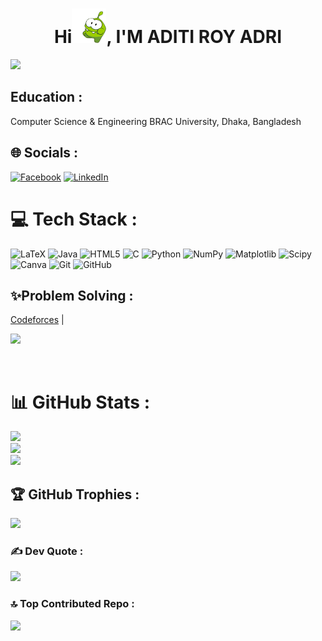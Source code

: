 <h1 align="center">Hi<img src="https://github.com/debjotyms/debjotyms/blob/main/dancing-om-nom.gif" height="55px" width="55px">, I'M ADITI ROY ADRI</h1>


[![](https://visitcount.itsvg.in/api?id=Aditi-Adri&icon=0&color=0)](https://visitcount.itsvg.in)


## Education :
Computer Science & Engineering
BRAC University, Dhaka, Bangladesh


## 🌐 Socials :
[![Facebook](https://img.shields.io/badge/Facebook-%231877F2.svg?logo=Facebook&logoColor=white)](https://facebook.com/profile.php?id=100086452125359) [![LinkedIn](https://img.shields.io/badge/LinkedIn-%230077B5.svg?logo=linkedin&logoColor=white)](https://www.linkedin.com/in/aditi-roy-adri-33b817323/)


# 💻 Tech Stack :
![LaTeX](https://img.shields.io/badge/latex-%23008080.svg?style=for-the-badge&logo=latex&logoColor=white) ![Java](https://img.shields.io/badge/java-%23ED8B00.svg?style=for-the-badge&logo=openjdk&logoColor=white) ![HTML5](https://img.shields.io/badge/html5-%23E34F26.svg?style=for-the-badge&logo=html5&logoColor=white) ![C](https://img.shields.io/badge/c-%2300599C.svg?style=for-the-badge&logo=c&logoColor=white) ![Python](https://img.shields.io/badge/python-3670A0?style=for-the-badge&logo=python&logoColor=ffdd54) ![NumPy](https://img.shields.io/badge/numpy-%23013243.svg?style=for-the-badge&logo=numpy&logoColor=white) ![Matplotlib](https://img.shields.io/badge/Matplotlib-%23ffffff.svg?style=for-the-badge&logo=Matplotlib&logoColor=black) ![Scipy](https://img.shields.io/badge/SciPy-%230C55A5.svg?style=for-the-badge&logo=scipy&logoColor=%white) ![Canva](https://img.shields.io/badge/Canva-%2300C4CC.svg?style=for-the-badge&logo=Canva&logoColor=white) ![Git](https://img.shields.io/badge/git-%23F05033.svg?style=for-the-badge&logo=git&logoColor=white) ![GitHub](https://img.shields.io/badge/github-%23121011.svg?style=for-the-badge&logo=github&logoColor=white)


## ✨Problem Solving :


[Codeforces](https://codeforces.com/profile/Star_2002) |


<p float="center">
<a href="https://codeforces.com/profile/Star_2002"><img height="220em" src="https://codeforces-readme-stats.vercel.app/api/card?username=Star_2002&theme=dark&force_username=true" /></a>

</p>
<br>


# 📊 GitHub Stats :
![](https://github-readme-stats.vercel.app/api?username=Aditi-Adri&theme=dark&hide_border=false&include_all_commits=false&count_private=false)<br/>
![](https://github-readme-streak-stats.herokuapp.com/?user=Aditi-Adri&theme=dark&hide_border=false)<br/>
![](https://github-readme-stats.vercel.app/api/top-langs/?username=Aditi-Adri&theme=dark&hide_border=false&include_all_commits=false&count_private=false&layout=compact)


## 🏆 GitHub Trophies :
![](https://github-profile-trophy.vercel.app/?username=Aditi-Adri&theme=radical&no-frame=false&no-bg=true&margin-w=4)


### ✍️ Dev Quote :
![](https://quotes-github-readme.vercel.app/api?type=horizontal&theme=radical)


### 🔝 Top Contributed Repo :
![](https://github-contributor-stats.vercel.app/api?username=Aditi-Adri&limit=5&theme=dark&combine_all_yearly_contributions=true)





